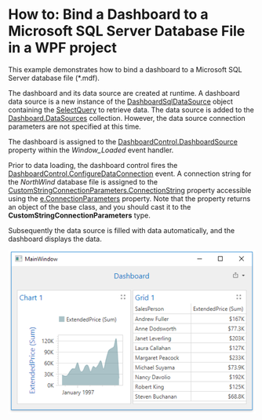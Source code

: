 # How to: Bind a Dashboard to a Microsoft SQL Server Database File in a WPF project

This example demonstrates how to bind a dashboard to a Microsoft SQL Server database file (*.mdf).

The dashboard and its data source are created at runtime. A dashboard data source is a new instance of the [DashboardSqlDataSource](https://docs.devexpress.com/Dashboard/DevExpress.DashboardCommon.DashboardSqlDataSource) object containing the [SelectQuery](https://docs.devexpress.com/CoreLibraries/DevExpress.DataAccess.Sql.SelectQuery) to retrieve data. The data source is added to the [Dashboard.DataSources](https://docs.devexpress.com/Dashboard/DevExpress.DashboardCommon.Dashboard.DataSources) collection. However, the data source connection parameters are not specified at this time. 

The dashboard is assigned to the [DashboardControl.DashboardSource](https://docs.devexpress.com/Dashboard/DevExpress.DashboardWpf.DashboardControl.Dashboard) property within the _Window_Loaded_ event handler. 

Prior to data loading, the dashboard control fires the [DashboardControl.ConfigureDataConnection](https://docs.devexpress.com/Dashboard/DevExpress.DashboardWpf.DashboardControl.ConfigureDataConnection) event. A connection string for the _NorthWind_ database file is assigned to the [CustomStringConnectionParameters.ConnectionString](https://docs.devexpress.com/CoreLibraries/DevExpress.DataAccess.ConnectionParameters.CustomStringConnectionParameters.ConnectionString) property accessible using the [e.ConnectionParameters](https://docs.devexpress.com/CoreLibraries/DevExpress.DataAccess.Sql.ConfigureDataConnectionEventArgs.ConnectionParameters) property. Note that the property returns an object of the base class, and you should cast it to the **CustomStringConnectionParameters** type.

Subsequently the data source is filled with data automatically, and the dashboard displays the data.

![](https://github.com/DevExpress-Examples/wpf-dashboard-how-to-bind-to-sql-database-file/blob/18.1.3%2B/images/WpfDashboard_SqlDataSource.png)
